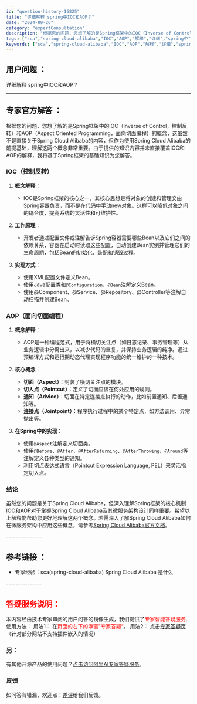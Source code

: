 ```yaml
---
id: "question-history-16825"
title: "详细解释 spring中IOC和AOP？"
date: "2024-09-26"
category: "expertConsultation"
description: "根据您的问题，您想了解的是Spring框架中的IOC（Inverse of Control，控制反转）和AOP（Aspect Oriented Programming，面向切面编程）的概念，这虽然不是直接关于Spring Cloud Alibaba的内容，但作为使用Spring Cloud Alib"
tags: ["sca","spring-cloud-alibaba","IOC","AOP","解释","详细","spring中"]
keywords: ["sca","spring-cloud-alibaba","IOC","AOP","解释","详细","spring中"]
---
```


## 用户问题 ： 
 详细解释 spring中IOC和AOP？  

---------------
## 专家官方解答 ：

根据您的问题，您想了解的是Spring框架中的IOC（Inverse of Control，控制反转）和AOP（Aspect Oriented Programming，面向切面编程）的概念，这虽然不是直接关于Spring Cloud Alibaba的内容，但作为使用Spring Cloud Alibaba的前提基础，理解这两个概念非常重要。由于提供的知识内容并未直接覆盖IOC和AOP的解释，我将基于Spring框架的基础知识为您解答。

### IOC（控制反转）

1. **概念解释**：
   - IOC是Spring框架的核心之一，其核心思想是将对象的创建和管理交由Spring容器负责，而不是在代码中手动new对象。这样可以降低对象之间的耦合度，提高系统的灵活性和可维护性。
   
2. **工作原理**：
   - 开发者通过配置文件或注解告诉Spring容器需要哪些Bean以及它们之间的依赖关系，容器在启动时读取这些配置，自动创建Bean实例并管理它们的生命周期，包括Bean的初始化、装配和销毁过程。

3. **实现方式**：
   - 使用XML配置文件定义Bean。
   - 使用Java配置类和`@Configuration`、`@Bean`注解定义Bean。
   - 使用@Component、@Service、@Repository、@Controller等注解自动扫描并创建Bean。

### AOP（面向切面编程）

1. **概念解释**：
   - AOP是一种编程范式，用于将横切关注点（如日志记录、事务管理等）从业务逻辑中分离出来，以减少代码的重复，并保持业务逻辑的纯净。通过预编译方式和运行期动态代理实现程序功能的统一维护的一种技术。

2. **核心概念**：
   - **切面（Aspect）**：封装了横切关注点的模块。
   - **切入点（Pointcut）**：定义了切面应该在何处应用的规则。
   - **通知（Advice）**：切面在特定连接点执行的动作，比如前置通知、后置通知等。
   - **连接点（Jointpoint）**：程序执行过程中的某个特定点，如方法调用、异常抛出等。

3. **在Spring中的实现**：
   - 使用`@Aspect`注解定义切面类。
   - 使用`@Before`、`@After`、`@AfterReturning`、`@AfterThrowing`、`@Around`等注解定义各种类型的通知。
   - 利用切点表达式语言（Pointcut Expression Language, PEL）来灵活指定切入点。

### 结论

虽然您的问题是关于Spring Cloud Alibaba，但深入理解Spring框架的核心机制IOC和AOP对于掌握Spring Cloud Alibaba及其微服务架构设计同样重要。希望以上解释能帮助您更好地理解这两个概念。若需深入了解Spring Cloud Alibaba如何在微服务架构中应用这些概念，请参考[Spring Cloud Alibaba官方文档](https://github.com/spring-cloud-incubator/spring-cloud-alibaba)。


<font color="#949494">---------------</font> 


## 参考链接 ：

* 专家经验：sca(spring-cloud-alibaba) Spring Cloud Alibaba 是什么 


 <font color="#949494">---------------</font> 
 


## <font color="#FF0000">答疑服务说明：</font> 

本内容经由技术专家审阅的用户问答的镜像生成，我们提供了<font color="#FF0000">专家智能答疑服务</font>,使用方法：
用法1： 在<font color="#FF0000">页面的右下的浮窗”专家答疑“</font>。
用法2： 点击[专家答疑页](https://answer.opensource.alibaba.com/docs/intro)（针对部分网站不支持插件嵌入的情况）
### 另：


有其他开源产品的使用问题？[点击访问阿里AI专家答疑服务](https://answer.opensource.alibaba.com/docs/intro)。
### 反馈
如问答有错漏，欢迎点：[差评](https://ai.nacos.io/user/feedbackByEnhancerGradePOJOID?enhancerGradePOJOId=16859)给我们反馈。
